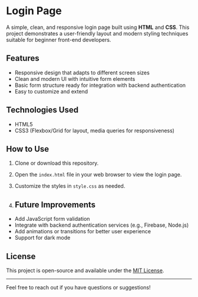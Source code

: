 # Login Page

A simple, clean, and responsive login page built using **HTML** and **CSS**. This project demonstrates a user-friendly layout and modern styling techniques suitable for beginner front-end developers.

## Features

- Responsive design that adapts to different screen sizes  
- Clean and modern UI with intuitive form elements  
- Basic form structure ready for integration with backend authentication  
- Easy to customize and extend

## Technologies Used

- HTML5  
- CSS3 (Flexbox/Grid for layout, media queries for responsiveness)

## How to Use

1. Clone or download this repository.  
2. Open the `index.html` file in your web browser to view the login page.  
3. Customize the styles in `style.css` as needed.

4. ## Future Improvements

- Add JavaScript form validation  
- Integrate with backend authentication services (e.g., Firebase, Node.js)  
- Add animations or transitions for better user experience  
- Support for dark mode

## License

This project is open-source and available under the [MIT License](LICENSE).

---

Feel free to reach out if you have questions or suggestions!
